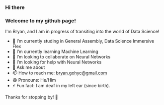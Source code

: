 ### Hi there

### Welcome to my github page!

I'm Bryan, and I am in progress of transiting into the world of Data Science!

- 🔭 I’m currently studing in General Assembly, Data Science Immersive Flex
- 🌱 I’m currently learning Machine Learning
- 👯 I’m looking to collaborate on Neural Networks
- 🤔 I’m looking for help with Neural Networks
- 💬 Ask me about 
- 📫 How to reach me: bryan.gohyc@gmail.com
- 😄 Pronouns: He/Him
- ⚡ Fun fact: I am deaf in my left ear (since birth).


Thanks for stopping by! 👋
